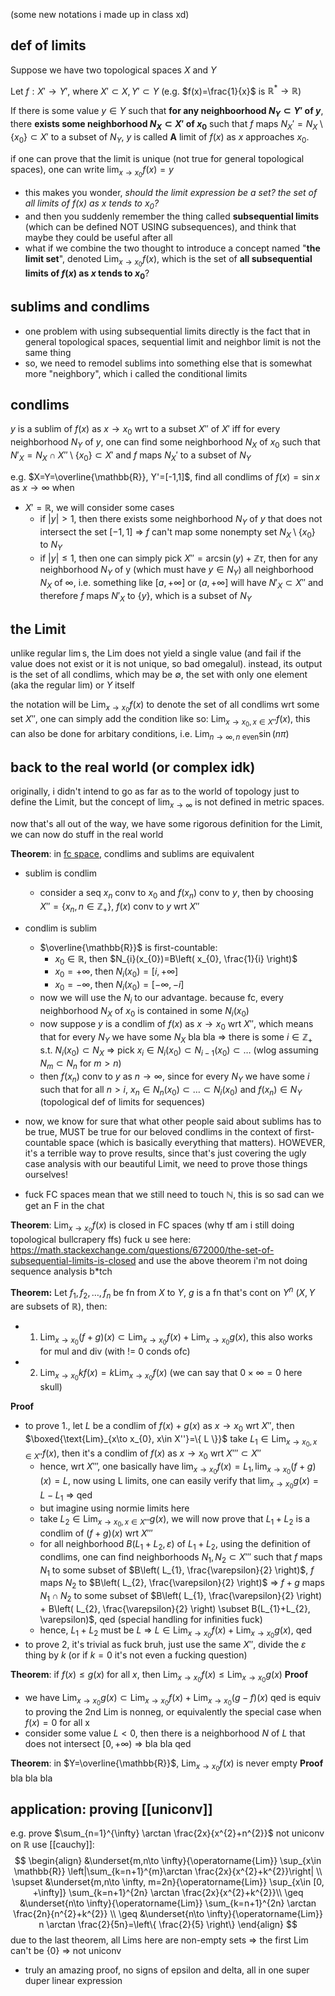 (some new notations i made up in class xd)

## def of limits
Suppose we have two topological spaces $X$ and $Y$

Let $f: X' \to Y'$, where $X'\subset X, Y' \subset Y$ 
(e.g. $f(x)=\frac{1}{x}$ is $\mathbb{R}^{*} \to \mathbb{R}$)

If there is some value $y \in Y$ such that **for any neighboorhood $N_{Y} \subset Y'$ of $y$**, there **exists some neighborhood $N_{X} \subset X'$ of $x_{0}$** such that $f$ maps $N_{X}'=N_{X} \setminus \{ x_{0} \} \subset X'$ to a subset of $N_{Y}$, $y$ is called **A** limit of $f(x)$ as $x$ approaches $x_{0}$.

if one can prove that the limit is unique (not true for general topological spaces), one can write $\lim_{ x \to x_{0} } f(x)=y$

- this makes you wonder, *should the limit expression be a set? the set of all limits of $f(x)$ as x tends to $x_{0}$?*
- and then you suddenly remember the thing called **subsequential limits** (which can be defined NOT USING subsequences), and think that maybe they could be useful after all
- what if we combine the two thought to introduce a concept named "**the limit set**", denoted $\text{Lim}_{x\to x_{0}} f(x)$, which is the set of **all subsequential limits of $f(x)$ as $x$ tends to $x_{0}$**?

## sublims and condlims
- one problem with using subsequential limits directly is the fact that in general topological spaces, sequential limit and neighbor limit is not the same thing
- so, we need to remodel sublims into something else that is somewhat more "neighbory", which i called the conditional limits

## condlims
$y$ is a sublim of $f(x)$ as $x\to x_{0}$ wrt to a subset $X''$ of $X'$ iff for every neighborhood $N_{Y}$ of $y$, one can find some neighborhood $N_{X}$ of $x_{0}$ such that $N'_X=N_{X}\cap X''\setminus \{ x_{0} \} \subset X'$ and $f$ maps $N_{X}'$ to a subset of $N_{Y}$

e.g. $X=Y=\overline{\mathbb{R}}, Y'=[-1,1]$, find all condlims of $f(x)=\sin x$ as $x\to \infty$ when
- $X'=\mathbb{R}$, we will consider some cases
	- if $|y|>1$, then there exists some neighborhood $N_{Y}$ of $y$ that does not intersect the set $[-1, 1]$ => $f$ can't map some nonempty set $N_{X} \setminus \{ x_{0} \}$ to $N_{Y}$
	- if $|y|\leq 1$, then one can simply pick $X''=\arcsin(y)+\mathbb{Z}\tau$, then for any neighborhood $N_{Y}$ of y (which must have $y \in N_{Y}$) all neighborhood $N_{X}$ of $\infty$, i.e. something like $[a, +\infty]$ or $(a, +\infty]$ will have $N'_{X} \subset X''$ and therefore $f$ maps $N'_{X}$ to $\{ y \}$, which is a subset of $N_{Y}$

## the Limit
unlike regular $\lim$s, the $\text{Lim}$ does not yield a single value (and fail if the value does not exist or it is not unique, so bad omegalul). instead, its output is the set of all condlims, which may be $\emptyset$, the set with only one element (aka the regular lim) or $Y$ itself

the notation will be $\text{Lim}_{x\to x_{0}}f(x)$
to denote the set of all condlims wrt some set $X''$, one can simply add the condition like so: $\text{Lim}_{x\to x_{0}, x\in X''}f(x)$, this can also be done for arbitary conditions, i.e. $\text{Lim}_{ n \to \infty, n \text{ even} } \sin(n\pi)$

## back to the real world (or complex idk)
originally, i didn't intend to go as far as to the world of topology just to define the Limit, but the concept of $\lim_{ x \to \infty }$ is not defined in metric spaces.

now that's all out of the way, we have some rigorous definition for the Limit, we can now do stuff in the real world

**Theorem**: in [fc space](https://en.wikipedia.org/wiki/First-countable_space), condlims and sublims are equivalent
- sublim is condlim
	- consider a seq $x_{n}$ conv to $x_{0}$ and $f(x_{n})$ conv to $y$, then by choosing $X''=\{ x_{n}, n \in \mathbb{Z}_{+} \}$, $f(x)$ conv to $y$ wrt $X''$
- condlim is sublim
	- $\overline{\mathbb{R}}$ is first-countable:
		- $x_{0} \in \mathbb{R}$, then $N_{i}(x_{0})=B\left( x_{0}, \frac{1}{i} \right)$
		- $x_{0}=+\infty$, then $N_{i}(x_{0})=[i, +\infty]$
		- $x_{0}=-\infty$, then $N_{i}(x_{0})=[-\infty, -i]$
	- now we will use the $N_{i}$ to our advantage. because fc, every neighborhood $N_{X}$ of $x_{0}$ is contained in some $N_{i}(x_{0})$
	- now suppose $y$ is a condlim of $f(x)$ as $x\to x_{0}$ wrt $X''$, which means that for every $N_{Y}$ we have some $N_{X}$ bla bla => there is some $i\in \mathbb{Z}_{+}$ s.t. $N_{i}(x_{0}) \subset N_{X}$ => pick $x_{i} \in N_{i}(x_{0}) \subset N_{i-1}(x_{0}) \subset\dots$ (wlog assuming $N_{m} \subset N_{n}$ for $m>n$)
	- then $f(x_{n})$ conv to $y$ as $n \to \infty$, since for every $N_{Y}$ we have some $i$ such that for all $n>i$, $x_{n} \in N_{n}(x_{0}) \subset \dots \subset N_{i}(x_{0})$ and $f(x_{n}) \in N_{Y}$ (topological def of limits for sequences)

- now, we know for sure that what other people said about sublims has to be true, MUST be true for our beloved condlims in the context of first-countable space (which is basically everything that matters). HOWEVER, it's a terrible way to prove results, since that's just covering the ugly case analysis with our beautiful Limit, we need to prove those things ourselves!
- fuck FC spaces mean that we still need to touch $\mathbb{N}$, this is so sad can we get an F in the chat

**Theorem**: $\text{Lim}_{x\to x_{0}} f(x)$ is closed in FC spaces
(why tf am i still doing topological bullcrapery ffs)
fuck u see here: https://math.stackexchange.com/questions/672000/the-set-of-subsequential-limits-is-closed and use the above theorem
i'm not doing sequence analysis b\*tch

**Theorem:** Let $f_{1}, f_{2}, \dots, f_{n}$ be fn from $X$ to $Y$, $g$ is a fn that's cont on $Y^{n}$ ($X,Y$ are subsets of $\mathbb{R}$), then:
- 1. $\text{Lim}_{x\to x_{0}}(f+g)(x) \subset \text{Lim}_{x\to x_{0}}f(x)+\text{Lim}_{x\to x_{0}}g(x)$, this also works for mul and div (with != 0 conds ofc)
- 2. $\text{Lim}_{x\to x_{0}} kf(x)=k\text{Lim}_{x\to x_{0}}f(x)$ (we can say that $0 \times \infty=0$ here skull)

**Proof**
- to prove 1., let $L$ be a condlim of $f(x)+g(x)$ as $x\to x_{0}$ wrt $X''$, then $\boxed{\text{Lim}_{x\to x_{0}, x\in X''}=\{ L \}}$ take $L_{1}\in \text{Lim}_{x\to x_{0}, x \in X''} f(x)$, then it's a condlim of $f(x)$ as $x\to x_{0}$ wrt $X'''\subset X''$
	- hence, wrt $X'''$, one basically have $\lim_{ x \to x_{0} }f(x)=L_{1}, \lim_{ x \to x_{0} }(f+g)(x)=L$, now using L limits, one can easily verify that $\lim_{ x \to x_{0} }g(x)=L-L_{1}$ => qed
	- but imagine using normie limits here
	- take $L_{2} \in \text{Lim}_{x \to x_{0}, x\in X'''} g(x)$, we will now prove that $L_{1}+L_{2}$ is a condlim of $(f+g)(x)$ wrt $X'''$
	- for all neighborhood $B(L_{1}+L_{2}, \varepsilon)$ of $L_{1}+L_{2}$, using the definition of condlims, one can find neighborhoods $N_{1}, N_{2} \subset X'''$ such that $f$ maps $N_{1}$ to some subset of $B\left( L_{1}, \frac{\varepsilon}{2} \right)$, $f$ maps $N_{2}$ to $B\left( L_{2}, \frac{\varepsilon}{2} \right)$ => $f+g$ maps $N_{1}\cap N_{2}$ to some subset of $B\left( L_{1}, \frac{\varepsilon}{2} \right) + B\left( L_{2}, \frac{\varepsilon}{2} \right) \subset B(L_{1}+L_{2}, \varepsilon)$, qed (special handling for infinities fuck)
	- hence, $L_{1}+L_{2}$ must be $L$ => $L \in \text{Lim}_{x\to x_{0}}f(x)+\text{Lim}_{x\to x_{0}}g(x)$, qed
- to prove 2, it's trivial as fuck bruh, just use the same $X''$, divide the $\varepsilon$ thing by $k$ (or if $k=0$ it's not even a fucking question)

**Theorem**: if $f(x)\leq g(x)$ for all $x$, then $\text{Lim}_{x\to x_{0}}f(x) \leq \text{Lim}_{x\to x_{0}}g(x)$
**Proof**
- we have $\text{Lim}_{x\to x_{0}}g(x) \subset \text{Lim}_{x\to x_{0}}f(x)+\text{Lim}_{x\to x_{0}}(g-f)(x)$
qed is equiv to proving the 2nd Lim is nonneg, or equivalently the special case when $f(x)=0$ for all x
- consider some value $L<0$, then there is a neighborhood $N$ of $L$ that does not intersect $[0, +\infty)$ => bla bla qed

**Theorem**: in $Y=\overline{\mathbb{R}}$, $\text{Lim}_{x\to x_{0}}f(x)$ is never empty
**Proof**
bla bla bla

## application: proving [[uniconv]]
e.g. prove $\sum_{n=1}^{\infty} \arctan \frac{2x}{x^{2}+n^{2}}$ not uniconv on $\mathbb{R}$
use [[cauchy]]:
$$
\begin{align}
&\underset{m,n\to \infty}{\operatorname{Lim}} \sup_{x\in \mathbb{R}} \left|\sum_{k=n+1}^{m}\arctan \frac{2x}{x^{2}+k^{2}}\right|  \\
\supset &\underset{m,n\to \infty, m=2n}{\operatorname{Lim}} \sup_{x\in [0, +\infty]} \sum_{k=n+1}^{2n} \arctan \frac{2x}{x^{2}+k^{2}}\\
\geq &\underset{n\to \infty}{\operatorname{Lim}} \sum_{k=n+1}^{2n} \arctan \frac{2n}{n^{2}+k^{2}}  \\
\geq &\underset{n\to \infty}{\operatorname{Lim}} n \arctan \frac{2}{5n}=\left\{  \frac{2}{5}  \right\}
\end{align}
$$
due to the last theorem, all Lims here are non-empty sets => the first Lim can't be $\{ 0 \}$ => not uniconv

- truly an amazing proof, no signs of epsilon and delta, all in one super duper linear expression